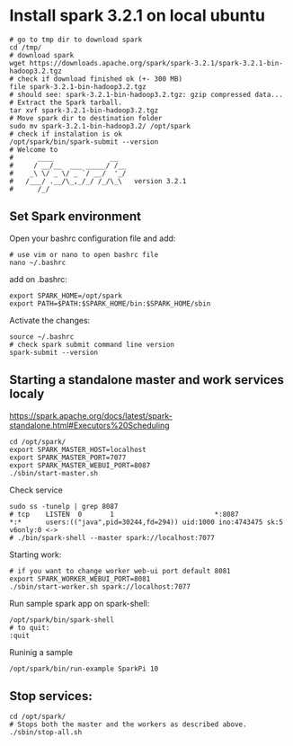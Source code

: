 # Install spark 3.2.1 on local ubuntu

```shell
# go to tmp dir to download spark
cd /tmp/
# download spark
wget https://downloads.apache.org/spark/spark-3.2.1/spark-3.2.1-bin-hadoop3.2.tgz
# check if download finished ok (+- 300 MB)
file spark-3.2.1-bin-hadoop3.2.tgz
# should see: spark-3.2.1-bin-hadoop3.2.tgz: gzip compressed data...
# Extract the Spark tarball.
tar xvf spark-3.2.1-bin-hadoop3.2.tgz
# Move spark dir to destination folder
sudo mv spark-3.2.1-bin-hadoop3.2/ /opt/spark
# check if instalation is ok
/opt/spark/bin/spark-submit --version
# Welcome to
#      ____              __
#     / __/__  ___ _____/ /__
#    _\ \/ _ \/ _ `/ __/  '_/
#   /___/ .__/\_,_/_/ /_/\_\   version 3.2.1
#      /_/
```
## Set Spark environment

Open your bashrc configuration file and add:

```shell
# use vim or nano to open bashrc file
nano ~/.bashrc
```
add on .bashrc: 

```shell
export SPARK_HOME=/opt/spark
export PATH=$PATH:$SPARK_HOME/bin:$SPARK_HOME/sbin
```

Activate the changes:

```shell
source ~/.bashrc
# check spark submit command line version
spark-submit --version
```

## Starting a standalone master and work services localy

https://spark.apache.org/docs/latest/spark-standalone.html#Executors%20Scheduling

```shell
cd /opt/spark/
export SPARK_MASTER_HOST=localhost
export SPARK_MASTER_PORT=7077
export SPARK_MASTER_WEBUI_PORT=8087
./sbin/start-master.sh
```

Check service

```shell
sudo ss -tunelp | grep 8087
# tcp    LISTEN  0       1                         *:8087                 *:*      users:(("java",pid=30244,fd=294)) uid:1000 ino:4743475 sk:5 v6only:0 <->
# ./bin/spark-shell --master spark://localhost:7077
```

Starting work:

```shell
# if you want to change worker web-ui port default 8081
export SPARK_WORKER_WEBUI_PORT=8081
./sbin/start-worker.sh spark://localhost:7077
```

Run sample spark app on spark-shell:

```shell
/opt/spark/bin/spark-shell
# to quit:
:quit
```

Runinig a sample

```shell
/opt/spark/bin/run-example SparkPi 10
```

## Stop services:

```shell
cd /opt/spark/
# Stops both the master and the workers as described above.
./sbin/stop-all.sh
```



